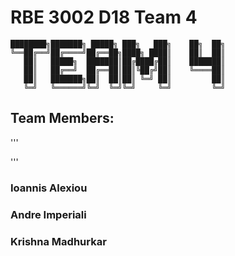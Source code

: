 # RBE 3002 D18 Team 4

```
████████╗███████╗ █████╗ ███╗   ███╗    ██╗  ██╗
╚══██╔══╝██╔════╝██╔══██╗████╗ ████║    ██║  ██║
   ██║   █████╗  ███████║██╔████╔██║    ███████║
   ██║   ██╔══╝  ██╔══██║██║╚██╔╝██║    ╚════██║
   ██║   ███████╗██║  ██║██║ ╚═╝ ██║         ██║
   ╚═╝   ╚══════╝╚═╝  ╚═╝╚═╝     ╚═╝         ╚═╝
```

## Team Members:

'''
 
'''

### Ioannis Alexiou
### Andre Imperiali
### Krishna Madhurkar
